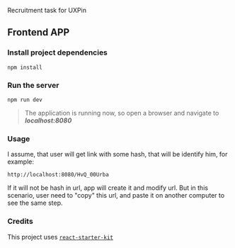 Recruitment task for UXPin

## Frontend APP

### Install project dependencies
```
npm install
```

### Run the server
```
npm run dev
```

> The application is running now, so open a browser and navigate to **_localhost:8080_**

### Usage

I assume, that user will get link with some hash, that will
be identify him, for example:

`http://localhost:8080/HvQ_00Urba`

If it will not be hash in url, app will create it and modify url. 
But in this scenario, user need to "copy" this url, and paste it on another
computer to see the same step.

### Credits

This project uses [`react-starter-kit`](https://github.com/FortechRomania/react-starter-kit)

